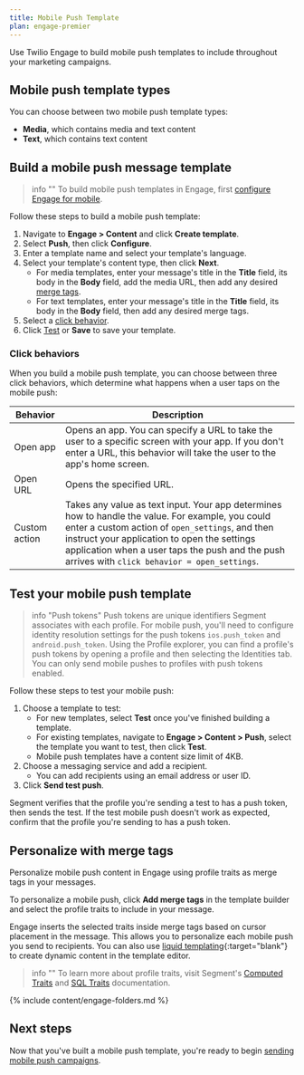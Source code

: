 ```yaml
---
title: Mobile Push Template
plan: engage-premier
---
```


Use Twilio Engage to build mobile push templates to include throughout your marketing campaigns.

## Mobile push template types

You can choose between two mobile push template types:

- **Media**, which contains media and text content
- **Text**, which contains text content 

## Build a mobile push message template

> info ""
> To build mobile push templates in Engage, first [configure Engage for mobile](/docs/engage/campaigns/mobile-push/). 

Follow these steps to build a mobile push template:

1. Navigate to **Engage > Content** and click **Create template**.
2. Select **Push**, then click **Configure**.
3. Enter a template name and select your template's language.
4. Select your template's content type, then click **Next**.
    - For media templates, enter your message's title in the **Title** field, its body in the **Body** field, add the media URL, then add any desired [merge tags](#personalize-with-merge-tags).
    - For text templates, enter your message's title in the **Title** field, its body in the **Body** field, then add any desired merge tags.
5. Select a [click behavior](#click-behaviors).
6. Click [Test](#test-your-mobile-push-template) or **Save** to save your template.


### Click behaviors

When you build a mobile push template, you can choose between three click behaviors, which determine what happens when a user taps on the mobile push:

| Behavior      | Description                                                                                                                                                                                                                                                                                            |
| ------------- | ------------------------------------------------------------------------------------------------------------------------------------------------------------------------------------------------------------------------------------------------------------------------------------------------------ |
| Open app      | Opens an app. You can specify a URL to take the user to a specific screen with your app. If you don't enter a URL, this behavior will take the user to the app's home screen.                                                                                                                          |
| Open URL      | Opens the specified URL.                                                                                                                                                                                                                                                                               |
| Custom action | Takes any value as text input. Your app determines how to handle the value. For example, you could enter a custom action of `open_settings`, and then instruct your application to open the settings application when a user taps the push and the push arrives with `click behavior = open_settings`. |

## Test your mobile push template

> info "Push tokens"
> Push tokens are unique identifiers Segment associates with each profile. For mobile push, you'll need to configure identity resolution settings for the push tokens `ios.push_token` and `android.push_token`. Using the Profile explorer, you can find a profile's push tokens by opening a profile and then selecting the Identities tab. You can only send mobile pushes to profiles with push tokens enabled.

Follow these steps to test your mobile push:

1. Choose a template to test:
    - For new templates, select **Test** once you've finished building a template. 
    - For existing templates, navigate to **Engage > Content > Push**, select the template you want to test, then click **Test**.
    - Mobile push templates have a content size limit of 4KB.
2. Choose a messaging service and add a recipient.
    - You can add recipients using an email address or user ID. 
3. Click **Send test push**.

Segment verifies that the profile you're sending a test to has a push token, then sends the test. If the test mobile push doesn't work as expected, confirm that the profile you're sending to has a push token.

## Personalize with merge tags

Personalize mobile push content in Engage using profile traits as merge tags in your messages.

To personalize a mobile push, click **Add merge tags** in the template builder and select the profile traits to include in your message.

Engage inserts the selected traits inside merge tags based on cursor placement in the message. This allows you to personalize each mobile push you send to recipients. You can also use [liquid templating](https://liquidjs.com/tags/if.html){:target="blank"} to create dynamic content in the template editor. 

> info ""
> To learn more about profile traits, visit Segment's [Computed Traits](/docs/unify/traits/computed-traits/) and [SQL Traits](/docs/unify/traits/sql-traits/) documentation.

{% include content/engage-folders.md %}

## Next steps

Now that you've built a mobile push template, you're ready to begin [sending mobile push campaigns](/docs/engage/campaigns/mobile-push/push-campaigns/). 